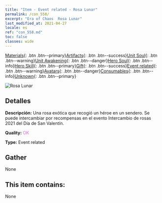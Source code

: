```yaml
---
title: "Item - Event related - Rosa Lunar"
permalink: /con_558/
excerpt: "Era of Chaos  Rosa Lunar"
last_modified_at: 2021-04-27
locale: es
ref: "con_558.md"
toc: false
classes: wide
---
```

 [Materials](/ItemsES/){: .btn .btn--primary}[Artifacts](/ItemsES/Artifacts/){: .btn .btn--success}[Unit Soul](/ItemsES/UnitSoul/){: .btn .btn--warning}[Unit Awakening](/ItemsES/UnitAwakening/){: .btn .btn--danger}[Hero Soul](/ItemsES/HeroSoul/){: .btn .btn--info}[Hero Skill](/ItemsES/HeroSkill/){: .btn .btn--primary}[Gift](/ItemsES/Gift/){: .btn .btn--success}[Event related](/ItemsES/Events/){: .btn .btn--warning}[Avatars](/ItemsES/Avatars/){: .btn .btn--danger}[Consumables](/ItemsES/Consumables/){: .btn .btn--info}[Unknown](/ItemsES/Unknown/){: .btn .btn--primary}

 ![Rosa Lunar](/images/t/i_3059.png)

## Detalles
 **Descripción:** Una rosa exótica que recogió un héroe en un sendero. Se puede intercambiar por recompensas en el evento Intercambio de rosas 2021 del Día de San Valentín.

 **Quality:** <span style="color: #DA70D6">OK</span>

 **Type:** Event related

## Gather

  None

## This item contains:

  None

